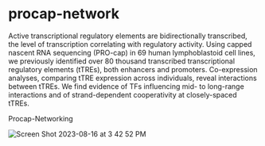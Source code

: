 # procap-network
Active transcriptional regulatory elements are bidirectionally transcribed, the level of transcription correlating with regulatory activity. Using capped nascent RNA sequencing (PRO-cap) in 69 human lymphoblastoid cell lines, we previously identified over 80 thousand transcribed transcriptional regulatory elements (tTREs), both enhancers and promoters. Co-expression analyses, comparing tTRE expression across individuals, reveal interactions between tTREs. We find evidence of TFs influencing mid- to long-range interactions and of strand-dependent cooperativity at closely-spaced tTREs.

Procap-Networking

![Screen Shot 2023-08-16 at 3 42 52 PM](https://github.com/sl2665/procap-network/assets/42938330/1b3e1813-5b49-445b-9182-68d53e0f7b1c)

